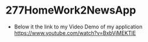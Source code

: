 # 277HomeWork2NewsApp

* Below it the link to my Video Demo of my application 
https://www.youtube.com/watch?v=BxbVjMEKTIE
